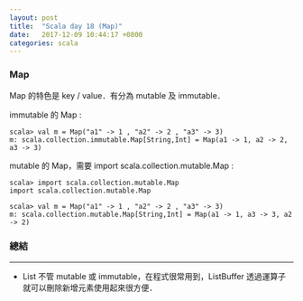 ```yaml
---
layout: post
title:  "Scala day 18 (Map)"
date:   2017-12-09 10:44:17 +0800
categories: scala
---
```


### Map
Map 的特色是 key / value．有分為 mutable 及 immutable．

immutable 的 Map :  

```console
scala> val m = Map("a1" -> 1 , "a2" -> 2 , "a3" -> 3)
m: scala.collection.immutable.Map[String,Int] = Map(a1 -> 1, a2 -> 2, a3 -> 3)
```

mutable 的 Map，需要 import scala.collection.mutable.Map :  

```console
scala> import scala.collection.mutable.Map
import scala.collection.mutable.Map

scala> val m = Map("a1" -> 1 , "a2" -> 2 , "a3" -> 3)
m: scala.collection.mutable.Map[String,Int] = Map(a1 -> 1, a3 -> 3, a2 -> 2)
```



### 總結
- - -
* List 不管 mutable 或 immutable，在程式很常用到，ListBuffer 透過運算子就可以刪除新增元素使用起來很方便．


